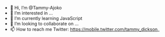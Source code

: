 - 👋 Hi, I’m @Tammy-Ajoko
- 👀 I’m interested in ...
- 🌱 I’m currently learning JavaScript
- 💞️ I’m looking to collaborate on ...
- 📫 How to reach me Twitter: https://mobile.twitter.com/tammy_dickson_

<!---
Tammy-Ajoko/Tammy-Ajoko is a ✨ special ✨ repository because its `README.md` (this file) appears on your GitHub profile.
You can click the Preview link to take a look at your changes.
--->
